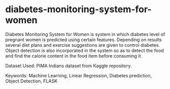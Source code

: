 # diabetes-monitoring-system-for-women

Diabetes Monitoring System for Women is system in which diabetes level of pregnant women is predicted using certain features. Depending on results several diet plans and exercise suggestions are given to control diabetes. Object detection is also incorporated in the system so as to detect the food and find the calorie content in the food item before consuming it.

Dataset Used: PIMA Indians dataset from Kaggle repository.

Keywords: Machine Learning, Linear Regression, Diabetes prediction, Object Detection, FLASK
